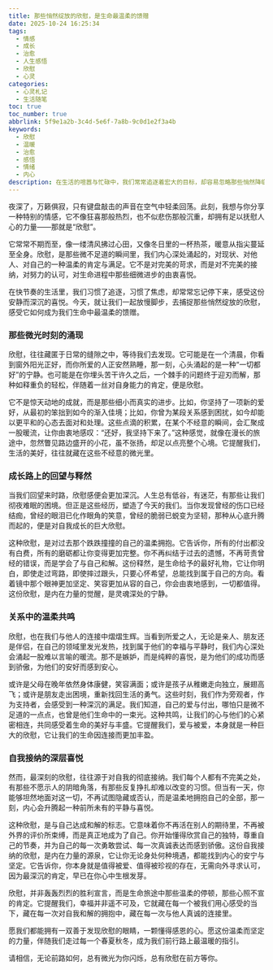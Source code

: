 ```yaml
---
title: 那些悄然绽放的欣慰，是生命最温柔的馈赠
date: 2025-10-24 16:25:34
tags:
  - 情感
  - 成长
  - 治愈
  - 人生感悟
  - 欣慰
  - 心灵
categories:
  - 心灵札记
  - 生活随笔
toc: true
toc_number: true
abbrlink: 5f9e1a2b-3c4d-5e6f-7a8b-9c0d1e2f3a4b
keywords:
  - 欣慰
  - 温暖
  - 治愈
  - 感悟
  - 情绪
  - 内心
description: 在生活的喧嚣与忙碌中，我们常常追逐着宏大的目标，却容易忽略那些悄然降临的“欣慰”。它不是轰轰烈烈的喜悦，而是一种深沉、温柔的满足，是心底最柔软的触动。本文将带你一同感受，那些微光时刻、成长回望、关系共鸣与自我接纳中，欣慰如何成为我们生命中最珍贵的馈赠。
---
```


夜深了，万籁俱寂，只有键盘敲击的声音在空气中轻柔回荡。此刻，我想与你分享一种特别的情感，它不像狂喜那般热烈，也不似悲伤那般沉重，却拥有足以抚慰人心的力量——那就是“欣慰”。

它常常不期而至，像一缕清风拂过心田，又像冬日里的一杯热茶，暖意从指尖蔓延至全身。欣慰，是那些微不足道的瞬间里，我们内心深处涌起的，对现状、对他人、对自己的一种温柔的肯定与满足。它不是对完美的苛求，而是对不完美的接纳，对努力的认可，对生命进程中那些细微进步的由衷喜悦。

在快节奏的生活里，我们习惯了追逐，习惯了焦虑，却常常忘记停下来，感受这份安静而深沉的喜悦。今天，就让我们一起放慢脚步，去捕捉那些悄然绽放的欣慰，感受它如何成为我们生命中最温柔的馈赠。

### 那些微光时刻的涌现

欣慰，往往藏匿于日常的缝隙之中，等待我们去发现。它可能是在一个清晨，你看到窗外阳光正好，而你所爱的人正安然熟睡，那一刻，心头涌起的是一种“一切都好”的宁静。也可能是在你埋头苦干许久之后，一个棘手的问题终于迎刃而解，那种如释重负的轻松，伴随着一丝对自身能力的肯定，便是欣慰。

它不是惊天动地的成就，而是那些细小而真实的进步。比如，你坚持了一项新的爱好，从最初的笨拙到如今的渐入佳境；比如，你曾为某段关系感到困扰，如今却能以更平和的心态去面对和处理。这些点滴的积累，在某个不经意的瞬间，会汇聚成一股暖流，让你由衷地感叹：“还好，我坚持下来了。”这种感觉，就像在漫长的旅途中，忽然瞥见路边盛开的小花，虽不张扬，却足以点亮整个心境。它提醒我们，生活的美好，往往就藏在这些不经意的微光里。

### 成长路上的回望与释然

当我们回望来时路，欣慰感便会更加深沉。人生总有低谷，有迷茫，有那些让我们彻夜难眠的困境。但正是这些经历，塑造了今天的我们。当你发现曾经的伤口已经结痂，曾经的眼泪已化作眼角的笑意，曾经的脆弱已蜕变为坚韧，那种从心底升腾而起的，便是对自我成长的巨大欣慰。

这种欣慰，是对过去那个跌跌撞撞的自己的温柔拥抱。它告诉你，所有的付出都没有白费，所有的磨砺都让你变得更加完整。你不再纠结于过去的遗憾，不再苛责曾经的错误，而是学会了与自己和解。这份释然，是生命给予的最好礼物，它让你明白，即使走过弯路，即使摔过跟头，只要心怀希望，总能找到属于自己的方向。看着镜中那个眼神更加坚定、笑容更加从容的自己，你会由衷地感到，一切都值得。这份欣慰，是内在力量的觉醒，是灵魂深处的宁静。

### 关系中的温柔共鸣

欣慰，也在我们与他人的连接中熠熠生辉。当看到所爱之人，无论是亲人、朋友还是伴侣，在自己的领域里发光发热，找到属于他们的幸福与平静时，我们内心深处会涌起一股难以言喻的暖流。那不是嫉妒，而是纯粹的喜悦，是为他们的成功而感到骄傲，为他们的安好而感到安心。

或许是父母在晚年依然身体康健，笑容满面；或许是孩子从稚嫩走向独立，展翅高飞；或许是朋友走出困境，重新找回生活的勇气。这些时刻，我们作为旁观者，作为支持者，会感受到一种深沉的满足。我们知道，自己的爱与付出，哪怕只是微不足道的一点点，也曾是他们生命中的一束光。这种共鸣，让我们的心与他们的心紧密相连，共同感受着生命的美好与丰盛。它提醒我们，爱与被爱，本身就是一种巨大的欣慰，它让我们的生命因连接而更加丰盈。

### 自我接纳的深层喜悦

然而，最深刻的欣慰，往往源于对自我的彻底接纳。我们每个人都有不完美之处，有那些不愿示人的阴暗角落，有那些反复挣扎却难以改变的习惯。但当有一天，你能够坦然地面对这一切，不再试图隐藏或否认，而是温柔地拥抱自己的全部，那一刻，内心会升腾起一种前所未有的平静与喜悦。

这种欣慰，是与自己达成和解的标志。它意味着你不再活在别人的期待里，不再被外界的评价所束缚，而是真正地成为了自己。你开始懂得欣赏自己的独特，尊重自己的节奏，并为自己的每一次勇敢尝试、每一次真诚表达而感到骄傲。这份自我接纳的欣慰，是内在力量的源泉，它让你无论身处何种境遇，都能找到内心的安宁与坚定。它告诉你，你本身就是值得被爱、值得被珍视的存在，无需向外寻求认可，因为最深沉的肯定，早已在你心中生根发芽。

欣慰，并非轰轰烈烈的胜利宣言，而是生命旅途中那些温柔的停顿，那些心照不宣的肯定。它提醒我们，幸福并非遥不可及，它就藏在每一个被我们用心感受的当下，藏在每一次对自我和解的拥抱中，藏在每一次与他人真诚的连接里。

愿我们都能拥有一双善于发现欣慰的眼睛，一颗懂得感恩的心。愿这份温柔而坚定的力量，伴随我们走过每一个春夏秋冬，成为我们前行路上最温暖的指引。

请相信，无论前路如何，总有微光为你闪烁，总有欣慰在前方等你。